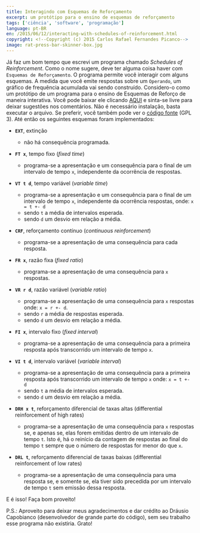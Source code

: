 ```yaml
---
title: Interagindo com Esquemas de Reforçamento
excerpt: um protótipo para o ensino de esquemas de reforçamento
tags: ['ciência', 'software', 'programação']
language: pt-BR
en: /2015/06/12/interacting-with-schedules-of-reinforcement.html
copyright: <!--Copyright (c) 2015 Carlos Rafael Fernandes Picanco-->
image: rat-press-bar-skinner-box.jpg
---
```


Já faz um bom tempo que escrevi um programa chamado *Schedules of Reinforcement*. Como o nome sugere, deve ter alguma coisa haver com `Esquemas de Reforçamento`. O programa permite você interagir com alguns esquemas. A medida que você emite respostas sobre um `Operando`, um gráfico de frequência acumulada vai sendo construído. Considero-o como um protótipo de um programa para o ensino de Esquemas de Reforço de maneira interativa. Você pode baixar ele clicando [AQUI](https://github.com/cpicanco/validation_project/releases/download/v0.0.2.2/schedules_test.exe) e sinta-se livre para deixar sugestões nos comentários. Não é necessário instalação, basta executar o arquivo. Se preferir, você também pode ver o [código fonte](https://github.com/cpicanco/validation_project/tree/master/tests/schedules) (GPL 3). Até então os seguintes esquemas foram implementados:

- **`EXT`**, extinção
    - não há consequência programada.

- **`FT x`**, tempo fixo (*fixed time*)
    - programa-se a apresentação e um consequência para o final de um intervalo de tempo `x`, independente da ocorrência de respostas.

- **`VT t d`**, tempo variável (*variable time*)
    - programa-se a apresentação e um consequência para o final de um intervalo de tempo `x`, independente da ocorrência respostas, onde:
      `x = t +- d`
    - sendo `t` a média de intervalos esperada.
    - sendo `d` um desvio em relação a média.

- **`CRF`**, reforçamento contínuo (*continuous reinforcement*)
    - programa-se a apresentação de uma consequência para cada resposta.

- **`FR x`**, razão fixa (*fixed ratio*)
    - programa-se a apresentação de uma consequência para `x` respostas.

- **`VR r d`**, razão variável (*variable ratio*)
    - programa-se a apresentação de uma consequência para `x` respostas onde:
      `x = r +- d`.
    - sendo `r` a média de respostas esperada.
    - sendo `d` um desvio em relação a média.

- **`FI x`**, intervalo fixo (*fixed interval*)
    - programa-se a apresentação de uma consequência para a primeira resposta após transcorrido um intervalo de tempo `x`.

- **`VI t d`**, intervalo variável (*variable interval*)
    - programa-se a apresentação de uma consequência para a primeira resposta após transcorrido um intervalo de tempo `x` onde:
      `x = t +- d`
    - sendo `t` a média de intervalos esperada.
    - sendo `d` um desvio em relação a média.

- **`DRH x t`**, reforçamento diferencial de taxas altas (differential reinforcement of high rates)
    - programa-se a apresentação de uma consequência para `x` respostas se, e apenas se, elas forem emitidas dentro de um intervalo de tempo `t`. Isto é, há o reinício da contagem de respostas ao final do tempo `t` sempre que o número de respostas for menor do que `x`.

- **`DRL t`**, reforçamento diferencial de taxas baixas (differential reinforcement of low rates)
    - programa-se a apresentação de uma consequência para uma resposta se, e somente se, ela tiver sido precedida por um intervalo de tempo `t` sem emissão dessa resposta.

E é isso! Faça bom proveito!

P.S.: Aproveito para deixar meus agradecimentos e dar crédito ao Dráusio Capobianco (desenvolvedor de grande parte do código), sem seu trabalho esse programa não existiria. Grato!